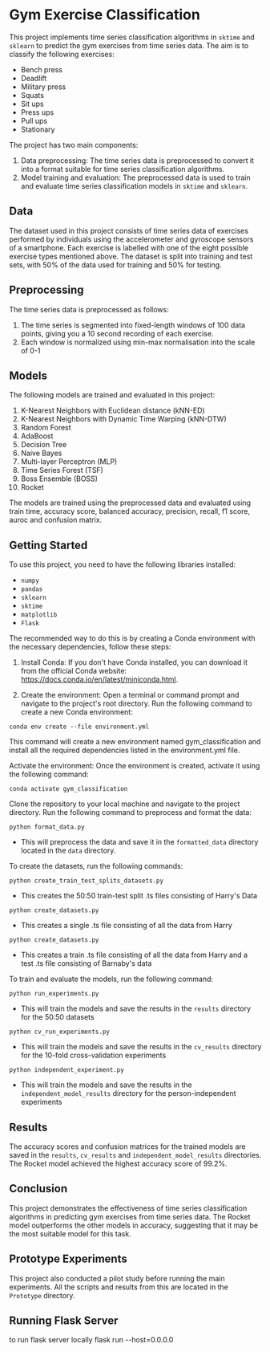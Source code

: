 # Gym Exercise Classification

This project implements time series classification algorithms in `sktime` and `sklearn` to predict the gym exercises from time series data. The aim is to classify the following exercises:

- Bench press
- Deadlift
- Military press
- Squats
- Sit ups
- Press ups
- Pull ups
- Stationary

The project has two main components:

1. Data preprocessing: The time series data is preprocessed to convert it into a format suitable for time series classification algorithms.
2. Model training and evaluation: The preprocessed data is used to train and evaluate time series classification models in `sktime` and `sklearn`.

## Data

The dataset used in this project consists of time series data of exercises performed by individuals using the accelerometer and gyroscope sensors of a smartphone. Each exercise is labelled with one of the eight possible exercise types mentioned above. The dataset is split into training and test sets, with 50% of the data used for training and 50% for testing.

## Preprocessing

The time series data is preprocessed as follows:

1. The time series is segmented into fixed-length windows of 100 data points, giving you a 10 second recording of each exercise.
2. Each window is normalized using min-max normalisation into the scale of 0-1

## Models

The following models are trained and evaluated in this project:

1. K-Nearest Neighbors with Euclidean distance (kNN-ED)
2. K-Nearest Neighbors with Dynamic Time Warping (kNN-DTW)
3. Random Forest
4. AdaBoost
5. Decision Tree
6. Naive Bayes
7. Multi-layer Perceptron (MLP)
8. Time Series Forest (TSF)
9. Boss Ensemble (BOSS)
10. Rocket

The models are trained using the preprocessed data and evaluated using train time, accuracy score, balanced accuracy, precision, recall, f1 score, auroc and confusion matrix.


## Getting Started

To use this project, you need to have the following libraries installed:

- `numpy`
- `pandas`
- `sklearn`
- `sktime`
- `matplotlib`
- `Flask`


The recommended way to do this is by creating a Conda environment with the necessary dependencies, follow these steps:

1. Install Conda: If you don't have Conda installed, you can download it from the official Conda website: https://docs.conda.io/en/latest/miniconda.html.

2. Create the environment: Open a terminal or command prompt and navigate to the project's root directory. Run the following command to create a new Conda environment:

```
conda env create --file environment.yml
```

This command will create a new environment named gym_classification and install all the required dependencies listed in the environment.yml file.

Activate the environment: Once the environment is created, activate it using the following command:

```
conda activate gym_classification
```

Clone the repository to your local machine and navigate to the project directory. Run the following command to preprocess and format the data:

```
python format_data.py
```
- This will preprocess the data and save it in the `formatted_data` directory located in the `data` directory.

To create the datasets, run the following commands:
```
python create_train_test_splits_datasets.py
```
- This creates the 50:50 train-test split .ts files consisting of Harry's Data

```
python create_datasets.py
```

- This creates a single .ts file consisting of all the data from Harry

```
python create_datasets.py
```

- This creates a train .ts file consisting of all the data from Harry and a test .ts file consisting of Barnaby's data


To train and evaluate the models, run the following command:

```
python run_experiments.py 
```

- This will train the models and save the results in the `results` directory for the 50:50 datasets

```
python cv_run_experiments.py
```
 - This will train the models and save the results in the `cv_results` directory for the 10-fold cross-validation experiments

```
python independent_experiment.py
```
 - This will train the models and save the results in the `independent_model_results` directory for the person-independent experiments

## Results

The accuracy scores and confusion matrices for the trained models are saved in the `results`, `cv_results` and `independent_model_results` directories. The Rocket model achieved the highest accuracy score of 99.2%.

## Conclusion

This project demonstrates the effectiveness of time series classification algorithms in predicting gym exercises from time series data. The Rocket model outperforms the other models in accuracy, suggesting that it may be the most suitable model for this task.

## Prototype Experiments

This project also conducted a pilot study before running the main experiments. All the scripts and results from this are located in the `Prototype` directory.



## Running Flask Server
to run flask server locally flask run --host=0.0.0.0
